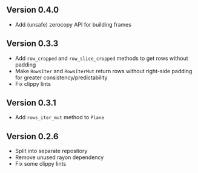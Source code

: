 ## Version 0.4.0

- Add (unsafe) zerocopy API for building frames

## Version 0.3.3

- Add `row_cropped` and `row_slice_cropped` methods to get rows without padding
- Make `RowsIter` and `RowsIterMut` return rows without right-side padding for greater consistency/predictability
- Fix clippy lints

## Version 0.3.1

- Add `rows_iter_mut` method to `Plane`

## Version 0.2.6

- Split into separate repository
- Remove unused rayon dependency
- Fix some clippy lints
